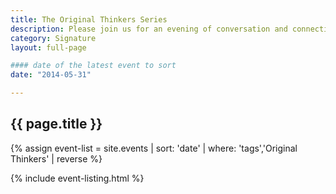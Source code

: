 ```yaml
---
title: The Original Thinkers Series
description: Please join us for an evening of conversation and connection
category: Signature
layout: full-page

#### date of the latest event to sort
date: "2014-05-31"

---
```

<section id="main-content">
<div class="grid-container large">
<section class="heading">
<h2 class="underline">{{ page.title }}</h2>
</section>

<div class="events-card-list fade-out-siblings">
{% assign event-list = site.events | sort: 'date' | where: 'tags','Original Thinkers' | reverse %}

{% include event-listing.html %}

